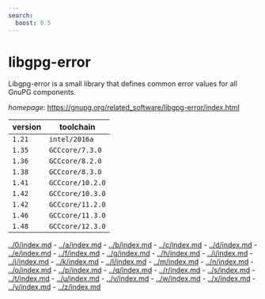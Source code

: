 ```yaml
---
search:
  boost: 0.5
---
```

# libgpg-error

Libgpg-error is a small library that defines common error values for all GnuPG components.

*homepage*: <https://gnupg.org/related_software/libgpg-error/index.html>

version | toolchain
--------|----------
``1.21`` | ``intel/2016a``
``1.35`` | ``GCCcore/7.3.0``
``1.36`` | ``GCCcore/8.2.0``
``1.38`` | ``GCCcore/8.3.0``
``1.41`` | ``GCCcore/10.2.0``
``1.42`` | ``GCCcore/10.3.0``
``1.42`` | ``GCCcore/11.2.0``
``1.46`` | ``GCCcore/11.3.0``
``1.48`` | ``GCCcore/12.3.0``

[../0/index.md](0) - [../a/index.md](a) - [../b/index.md](b) - [../c/index.md](c) - [../d/index.md](d) - [../e/index.md](e) - [../f/index.md](f) - [../g/index.md](g) - [../h/index.md](h) - [../i/index.md](i) - [../j/index.md](j) - [../k/index.md](k) - [../l/index.md](l) - [../m/index.md](m) - [../n/index.md](n) - [../o/index.md](o) - [../p/index.md](p) - [../q/index.md](q) - [../r/index.md](r) - [../s/index.md](s) - [../t/index.md](t) - [../u/index.md](u) - [../v/index.md](v) - [../w/index.md](w) - [../x/index.md](x) - [../y/index.md](y) - [../z/index.md](z)

